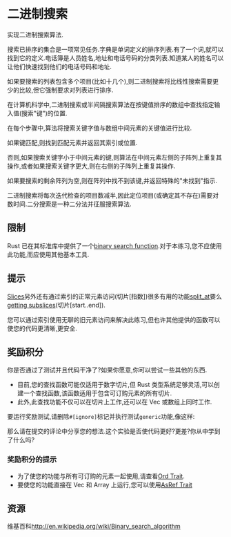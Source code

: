 # 二进制搜索

实现二进制搜索算法.

搜索已排序的集合是一项常见任务.字典是单词定义的排序列表.有了一个词,就可以找到它的定义.电话簿是人员姓名,地址和电话号码的分类列表.知道某人的姓名可以让他们快速找到他们的电话号码和地址.

如果要搜索的列表包含多个项目(比如十几个),则二进制搜索将比线性搜索需要更少的比较,但它强制要求对列表进行排序.

在计算机科学中,二进制搜索或半间隔搜索算法在按键值排序的数组中查找指定输入值(搜索"键")的位置.

在每个步骤中,算法将搜索关键字值与数组中间元素的关键值进行比较.

如果键匹配,则找到匹配元素并返回其索引或位置.

否则,如果搜索关键字小于中间元素的键,则算法在中间元素左侧的子阵列上重复其操作,或者如果搜索关键字更大,则在右侧的子阵列上重复其操作.

如果要搜索的剩余阵列为空,则在阵列中找不到该键,并返回特殊的"未找到"指示.

二进制搜索将每次迭代检查的项目数减半,因此定位项目(或确定其不存在)需要对数时间.二分搜索是一种二分法并征服搜索算法.

## 限制

Rust 已在其标准库中提供了一个[binary search function](https://doc.rust-lang.org/std/primitive.slice.html#method.binary_search).对于本练习,您不应使用此功能,而应使用其他基本工具.

## 提示

[Slices](https://doc.rust-lang.org/book/2018-edition/ch04-03-slices.html)另外还有通过索引的正常元素访问(切片[指数])很多有用的功能[split_at](https://doc.rust-lang.org/std/primitive.slice.html#method.split_at)要么[getting
subslices](https://doc.rust-lang.org/std/primitive.slice.html#method.get)(切片[start..end]).

您可以通过索引使用无聊的旧元素访问来解决此练习,但也许其他提供的函数可以使您的代码更清晰,更安全.

## 奖励积分

你是否通过了测试并且代码干净了?如果你愿意,你可以尝试一些其他的东西.

- 目前,您的查找函数可能仅适用于数字切片,但 Rust 类型系统足够灵活,可以创建一个查找函数,该函数适用于包含可订购元素的所有切片.
- 此外,此查找功能不仅可以在切片上工作,还可以在 Vec 或数组上同时工作.

要运行奖励测试,请删除`#[ignore]`标记并执行测试`generic`功能,像这样:

那么请在提交的评论中分享您的想法.这个实验是否使代码更好?更差?你从中学到了什么吗?

### 奖励积分的提示

- 为了使您的功能与所有可订购的元素一起使用,请查看[Ord Trait](https://doc.rust-lang.org/std/cmp/trait.Ord.html).
- 要使您的功能直接在 Vec 和 Array 上运行,您可以使用[AsRef Trait](https://doc.rust-lang.org/std/convert/trait.AsRef.html)

[help-page]: https://exercism.io/tracks/rust/learning
[modules]: https://doc.rust-lang.org/book/2018-edition/ch07-00-modules.html
[cargo]: https://doc.rust-lang.org/book/2018-edition/ch14-00-more-about-cargo.html
[rust-tests]: https://doc.rust-lang.org/book/2018-edition/ch11-02-running-tests.html

## 资源

维基百科<http://en.wikipedia.org/wiki/Binary_search_algorithm>
